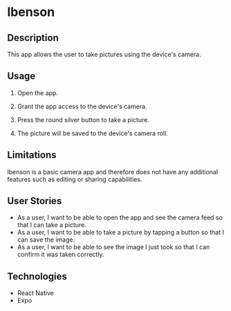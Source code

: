 <!-- @format -->

# lbenson

## Description

This app allows the user to take pictures using the device's camera.

## Usage

1. Open the app.

2. Grant the app access to the device's camera.

3. Press the round silver button to take a picture.

4. The picture will be saved to the device's camera roll.

## Limitations

lbenson is a basic camera app and therefore does not have any additional features such as editing or sharing capabilities.

## User Stories

- As a user, I want to be able to open the app and see the camera feed so that I can take a picture.
- As a user, I want to be able to take a picture by tapping a button so that I can save the image.
- As a user, I want to be able to see the image I just took so that I can confirm it was taken correctly.

## Technologies

- React Native
- Expo
